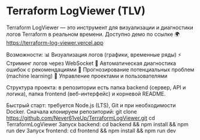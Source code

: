 # Terraform LogViewer (TLV)

Terraform LogViewer — это инструмент для визуализации и диагностики логов Terraform в реальном времени. Доступно демо по ссылке 🌍 https://terraform-log-viewer.vercel.app

Возможности:
📊 Визуализация логов (графики, временные ряды)
⚡ Стриминг логов через WebSocket
🤖 Автоматическая диагностика ошибок с рекомендациями
🔮 Прогнозирование потенциальных проблем (machine learning)
👥 Управление проектами и пользователями

Структура проекта: в репозитории есть папка backend (сервер, API и логика), папка frontend (веб-интерфейс) и корневой README.

Быстрый старт: требуется Node.js (LTS), Git и при необходимости Docker. Сначала клонируем репозиторий:
git clone https://github.com/Never61veUp/TerraformLogViewer.git
cd TerraformLogViewer
Запуск backend: cd backend && npm install && npm run dev
Запуск frontend: cd frontend && npm install && npm run dev
